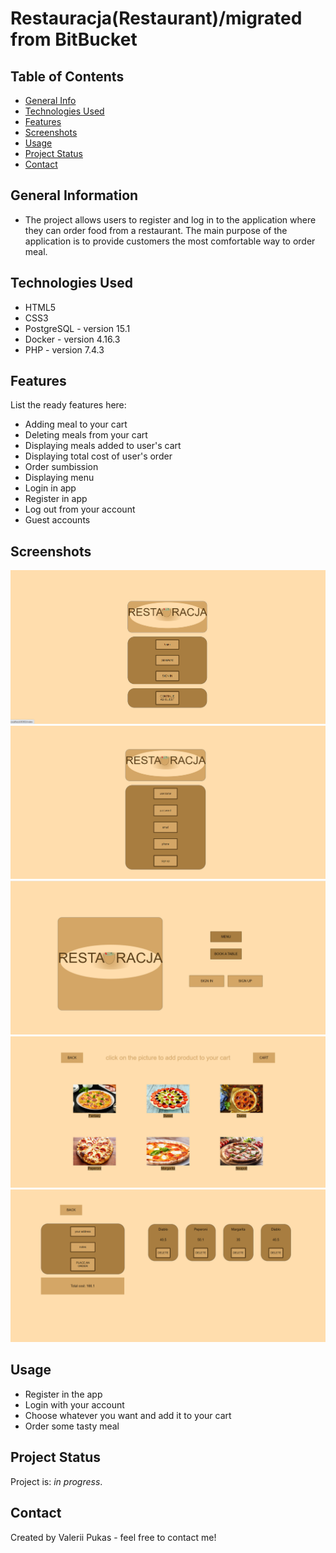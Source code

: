 # Restauracja(Restaurant)/migrated from BitBucket

## Table of Contents
* [General Info](#general-information)
* [Technologies Used](#technologies-used)
* [Features](#features)
* [Screenshots](#screenshots)
* [Usage](#usage)
* [Project Status](#project-status)
* [Contact](#contact)
<!-- * [License](#license) -->

## General Information
- The project allows users to register and log in to the application where they can order food from a restaurant. The main purpose of the application is to provide customers the most comfortable way to order meal.
<!-- You don't have to answer all the questions - just the ones relevant to your project. -->


## Technologies Used
- HTML5
- CSS3
- PostgreSQL - version 15.1
- Docker - version 4.16.3
- PHP - version 7.4.3

## Features
List the ready features here:
- Adding meal to your cart
- Deleting meals from your cart
- Displaying meals added to user's cart
- Displaying total cost of user's order 
- Order sumbission
- Displaying menu
- Login in app
- Register in app
- Log out from your account
- Guest accounts

## Screenshots
![login](/public/img/login.png)
![registration](/public/img/registration.png)
![index](/public/img/index.png)
![menu](/public/img/menu.png)
![cart](/public/img/cart.png)
<!-- If you have screenshots you'd like to share, include them here. -->

## Usage
- Register in the app
- Login with your account
- Choose whatever you want and add it to your cart
- Order some tasty meal


## Project Status
Project is: _in progress_.

## Contact
Created by Valerii Pukas - feel free to contact me!
